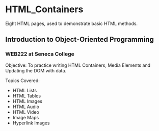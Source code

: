 # HTML_Containers
Eight HTML pages, used to demonstrate basic HTML methods.

## Introduction to Object-Oriented Programming
### WEB222 at Seneca College

Objective:
To practice writing HTML Containers, Media Elements and Updating the DOM with data.

Topics Covered:
  -  HTML Lists
  -  HTML Tables
  -  HTML Images
  -  HTML Audio
  -  HTML Video
  -  Image Maps
  -  Hyperlink Images


